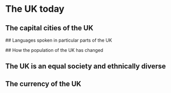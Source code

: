 # The UK today

## The capital cities of the UK

## Languages spoken in particular parts of the UK

## How the population of the UK has changed

## The UK is an equal society and ethnically diverse

## The currency of the UK
